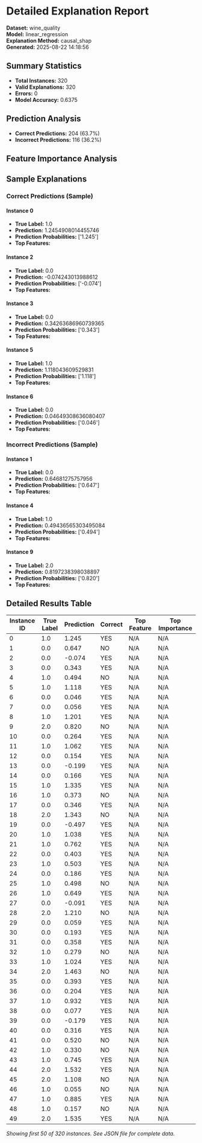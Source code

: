 # Detailed Explanation Report

**Dataset:** wine_quality  
**Model:** linear_regression  
**Explanation Method:** causal_shap  
**Generated:** 2025-08-22 14:18:56  

## Summary Statistics

- **Total Instances:** 320
- **Valid Explanations:** 320
- **Errors:** 0
- **Model Accuracy:** 0.6375

## Prediction Analysis

- **Correct Predictions:** 204 (63.7%)
- **Incorrect Predictions:** 116 (36.2%)

## Feature Importance Analysis

## Sample Explanations

### Correct Predictions (Sample)

#### Instance 0

- **True Label:** 1.0
- **Prediction:** 1.2454908014455746
- **Prediction Probabilities:** ['1.245']
- **Top Features:**

#### Instance 2

- **True Label:** 0.0
- **Prediction:** -0.074243013988612
- **Prediction Probabilities:** ['-0.074']
- **Top Features:**

#### Instance 3

- **True Label:** 0.0
- **Prediction:** 0.34263686960739365
- **Prediction Probabilities:** ['0.343']
- **Top Features:**

#### Instance 5

- **True Label:** 1.0
- **Prediction:** 1.118043609529831
- **Prediction Probabilities:** ['1.118']
- **Top Features:**

#### Instance 6

- **True Label:** 0.0
- **Prediction:** 0.04649308636080407
- **Prediction Probabilities:** ['0.046']
- **Top Features:**

### Incorrect Predictions (Sample)

#### Instance 1

- **True Label:** 0.0
- **Prediction:** 0.64681275757956
- **Prediction Probabilities:** ['0.647']
- **Top Features:**

#### Instance 4

- **True Label:** 1.0
- **Prediction:** 0.49436565303495084
- **Prediction Probabilities:** ['0.494']
- **Top Features:**

#### Instance 9

- **True Label:** 2.0
- **Prediction:** 0.8197238398038897
- **Prediction Probabilities:** ['0.820']
- **Top Features:**

## Detailed Results Table

| Instance ID | True Label | Prediction | Correct | Top Feature | Top Importance |
|-------------|------------|------------|---------|-------------|----------------|
| 0 | 1.0 | 1.245 | YES | N/A | N/A |
| 1 | 0.0 | 0.647 | NO | N/A | N/A |
| 2 | 0.0 | -0.074 | YES | N/A | N/A |
| 3 | 0.0 | 0.343 | YES | N/A | N/A |
| 4 | 1.0 | 0.494 | NO | N/A | N/A |
| 5 | 1.0 | 1.118 | YES | N/A | N/A |
| 6 | 0.0 | 0.046 | YES | N/A | N/A |
| 7 | 0.0 | 0.056 | YES | N/A | N/A |
| 8 | 1.0 | 1.201 | YES | N/A | N/A |
| 9 | 2.0 | 0.820 | NO | N/A | N/A |
| 10 | 0.0 | 0.264 | YES | N/A | N/A |
| 11 | 1.0 | 1.062 | YES | N/A | N/A |
| 12 | 0.0 | 0.154 | YES | N/A | N/A |
| 13 | 0.0 | -0.199 | YES | N/A | N/A |
| 14 | 0.0 | 0.166 | YES | N/A | N/A |
| 15 | 1.0 | 1.335 | YES | N/A | N/A |
| 16 | 1.0 | 0.373 | NO | N/A | N/A |
| 17 | 0.0 | 0.346 | YES | N/A | N/A |
| 18 | 2.0 | 1.343 | NO | N/A | N/A |
| 19 | 0.0 | -0.497 | YES | N/A | N/A |
| 20 | 1.0 | 1.038 | YES | N/A | N/A |
| 21 | 1.0 | 0.762 | YES | N/A | N/A |
| 22 | 0.0 | 0.403 | YES | N/A | N/A |
| 23 | 1.0 | 0.503 | YES | N/A | N/A |
| 24 | 0.0 | 0.186 | YES | N/A | N/A |
| 25 | 1.0 | 0.498 | NO | N/A | N/A |
| 26 | 1.0 | 0.649 | YES | N/A | N/A |
| 27 | 0.0 | -0.091 | YES | N/A | N/A |
| 28 | 2.0 | 1.210 | NO | N/A | N/A |
| 29 | 0.0 | 0.059 | YES | N/A | N/A |
| 30 | 0.0 | 0.193 | YES | N/A | N/A |
| 31 | 0.0 | 0.358 | YES | N/A | N/A |
| 32 | 1.0 | 0.279 | NO | N/A | N/A |
| 33 | 1.0 | 1.024 | YES | N/A | N/A |
| 34 | 2.0 | 1.463 | NO | N/A | N/A |
| 35 | 0.0 | 0.393 | YES | N/A | N/A |
| 36 | 0.0 | 0.204 | YES | N/A | N/A |
| 37 | 1.0 | 0.932 | YES | N/A | N/A |
| 38 | 0.0 | 0.077 | YES | N/A | N/A |
| 39 | 0.0 | -0.179 | YES | N/A | N/A |
| 40 | 0.0 | 0.316 | YES | N/A | N/A |
| 41 | 0.0 | 0.520 | NO | N/A | N/A |
| 42 | 1.0 | 0.330 | NO | N/A | N/A |
| 43 | 1.0 | 0.745 | YES | N/A | N/A |
| 44 | 2.0 | 1.532 | YES | N/A | N/A |
| 45 | 2.0 | 1.108 | NO | N/A | N/A |
| 46 | 1.0 | 0.055 | NO | N/A | N/A |
| 47 | 1.0 | 0.885 | YES | N/A | N/A |
| 48 | 1.0 | 0.157 | NO | N/A | N/A |
| 49 | 2.0 | 1.535 | YES | N/A | N/A |

*Showing first 50 of 320 instances. See JSON file for complete data.*
